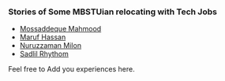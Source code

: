 ### Stories of Some MBSTUian relocating with Tech Jobs

- [Mossaddeque Mahmood](mahmood.adoc)
- [Maruf Hassan](maruf.md)
- [Nuruzzaman Milon](milon.md)
- [Sadlil Rhythom](sadlil.md)

Feel free to Add you experiences here.